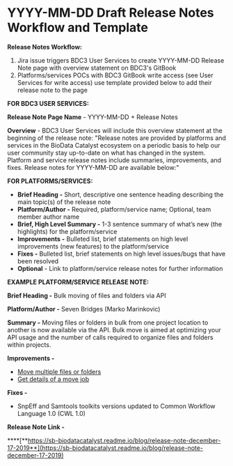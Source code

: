 # YYYY-MM-DD Draft Release Notes Workflow and Template

**Release Notes Workflow:**

1. Jira issue triggers BDC3 User Services to create YYYY-MM-DD Release Note page with overview statement on BDC3's GitBook
2. Platforms/services POCs with BDC3 GitBook write access \(see User Services for write access\) use template provided below to add their release note to the page

**FOR BDC3 USER SERVICES:**

**Release Note Page Name** - YYYY-MM-DD + Release Notes

**Overview** - BDC3 User Services will include this overview statement at the beginning of the release note: "Release notes are provided by platforms and services in the BioData Catalyst ecosystem on a periodic basis to help our user community stay up-to-date on what has changed in the system. Platform and service release notes include summaries, improvements, and fixes. Release notes for YYYY-MM-DD are available below:"

**FOR PLATFORMS/SERVICES:**

* **Brief Heading -** Short, descriptive one sentence heading describing the main topic\(s\) of the release note
* **Platform/Author -** Required, platform/service name; Optional, team member author name
* **Brief, High Level Summary -** 1-3 sentence summary of what’s new \(the highlights\) for the platform/service
* **Improvements -** Bulleted list, brief statements on high level improvements \(new features\) to the platform/service
* **Fixes -** Bulleted list, brief statements on high level issues/bugs that have been resolved
* **Optional** - Link to platform/service release notes for further information

**EXAMPLE PLATFORM/SERVICE RELEASE NOTE:** 

**Brief Heading -** Bulk moving of files and folders via API

**Platform/Author -** Seven Bridges \(Marko Marinkovic\)

**Summary -** Moving files or folders in bulk from one project location to another is now available via the API. Bulk move is aimed at optimizing your API usage and the number of calls required to organize files and folders within projects.

**Improvements -**

* [Move multiple files or folders](https://docs.sevenbridges.com/reference#move-multiple-files-or-folders)
* [Get details of a move job](https://docs.sevenbridges.com/reference#get-details-of-a-move-job)

**Fixes -**

* SnpEff and Samtools toolkits versions updated to Common Workflow Language 1.0 \(CWL 1.0\)

**Release Note Link -**

\*\*\*\*[**https://sb-biodatacatalyst.readme.io/blog/release-note-december-17-2019**](https://sb-biodatacatalyst.readme.io/blog/release-note-december-17-2019)



